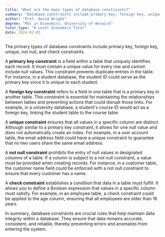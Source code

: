 ```yaml
---
title: "What are the main types of database constraints?"
summary: "Database constraints include primary key, foreign key, unique, not null, and check constraints, which ensure data integrity and enforce rules on the data within a database."
author: "Prof. David Wright"
degree: "MSc in Economics, University of Warwick"
tutor_type: "A-Level Economics Tutor"
date: 2024-02-03
---
```


The primary types of database constraints include primary key, foreign key, unique, not null, and check constraints.

A **primary key constraint** is a field within a table that uniquely identifies each record. It must contain a unique value for every row and cannot include null values. This constraint prevents duplicate entries in the table. For instance, in a student database, the student ID could serve as the primary key since it is unique to each student.

A **foreign key constraint** refers to a field in one table that is a primary key in another table. This constraint is essential for maintaining the relationships between tables and preventing actions that could disrupt those links. For example, in a university database, a student's course ID would act as a foreign key, linking the student table to the course table.

A **unique constraint** ensures that all values in a specific column are distinct. Although similar to a primary key constraint, it allows for one null value and does not automatically create an index. For example, in a user account table, the email address field could have a unique constraint to guarantee that no two users share the same email address.

A **not null constraint** prohibits the entry of null values in designated columns of a table. If a column is subject to a not null constraint, a value must be provided when creating records. For instance, in a customer table, the customer name field could be enforced with a not null constraint to ensure that every customer has a name.

A **check constraint** establishes a condition that data in a table must fulfill. It allows you to define a Boolean expression that values in a specific column must satisfy. For example, in an employee table, a check constraint could be applied to the age column, ensuring that all employees are older than $16$ years.

In summary, database constraints are crucial rules that help maintain data integrity within a database. They ensure that data remains accurate, consistent, and reliable, thereby preventing errors and anomalies from entering the system.
    
